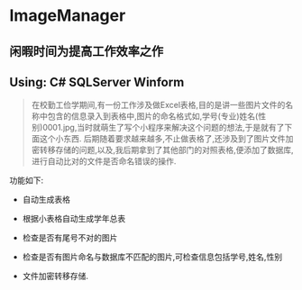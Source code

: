# ImageManager

## 闲暇时间为提高工作效率之作 
## Using: C# SQLServer Winform

>在校勤工俭学期间,有一份工作涉及做Excel表格,目的是讲一些图片文件的名称中包含的信息录入到表格中,图片的命名格式如,学号(专业)姓名(性别)0001.jpg,当时就萌生了写个小程序来解决这个问题的想法,于是就有了下面这个小东西.
>后期随着要求越来越多,不止做表格了,还涉及到了图片文件加密转移存储的问题,以及,我后期拿到了其他部门的对照表格,便添加了数据库,进行自动比对的文件是否命名错误的操作.
>


功能如下:

* 自动生成表格

* 根据小表格自动生成学年总表

* 检查是否有尾号不对的图片

* 检查是否有图片命名与数据库不匹配的图片,可检查信息包括学号,姓名,性别

* 文件加密转移存储.

